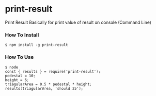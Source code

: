 # print-result
Print Result Basically for print value of result on console (Command Line)

### How To Install
```
$ npm install -g print-result
```

### How To Use
```
$ node
const { results } = require('print-result');
pedestal = 10;
height = 5;
triagularArea = 0.5 * pedestal * height;
results(triagularArea, 'should 25');
```
